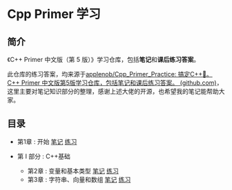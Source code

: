 # Cpp Primer 学习

## 简介

《C++ Primer 中文版（第 5 版）》学习仓库，包括**笔记**和**课后练习答案**。

此仓库的练习答案，均来源于[applenob/Cpp_Primer_Practice: 搞定C++:punch:。C++ Primer 中文版第5版学习仓库，包括笔记和课后练习答案。 (github.com)](https://github.com/applenob/Cpp_Primer_Practice)，这里主要对笔记知识部分的整理，感谢上述大佬的开源，也希望我的笔记能帮助大家。

## 目录

- 第1章 : 开始  [笔记](./notes/ch01.md)  [练习](./excersize/ch01.md)

- 第 I 部分 : C++基础
  - 第2章 : 变量和基本类型  [笔记](./notes/ch02.md)  [练习](./excersize/ch02.md)
  - 第3章 : 字符串、向量和数组  [笔记](./notes/ch03.md)  [练习](./excersize/ch03.md)

